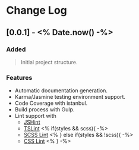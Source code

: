 # Change Log

## [0.0.1] - <% Date.now() -%>

### Added
> Initial project structure.

### Features
- Automatic documentation generation.
- Karma/Jasmine testing environment support.
- Code Coverage with istanbul.
- Build process with Gulp.
- Lint support with
  - [JSHint](http://jshint.com/)
  - [TSLint](https://www.npmjs.com/package/tslint)
<% if(styles && scss){ -%>
  - [SCSS Lint](https://www.npmjs.com/package/gulp-scss-lint)
<% } else if(styles && !scss){ -%>
  - [CSS Lint](https://www.npmjs.com/package/gulp-csslint) 
<% } -%>  
